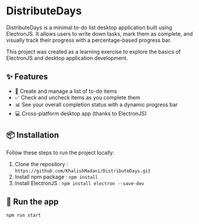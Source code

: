 # DistributeDays

DistributeDays is a minimal to-do list desktop application built using ElectronJS. It allows users to write down tasks, mark them as complete, and visually track their progress with a percentage-based progress bar.

This project was created as a learning exercise to explore the basics of ElectronJS and desktop application development.

## ✨ Features

- 📝 Create and manage a list of to-do items
- ✅ Check and uncheck items as you complete them
- 📊 See your overall completion status with a dynamic progress bar
- 💻 Cross-platform desktop app (thanks to ElectronJS)

## 📦 Installation

Follow these steps to run the project locally:
1. Clone the repository : ```https://github.com/KhalishMadani/DistributeDays.git```
2. Install npm package : ```npm install```
3. Install ElectronJS : ```npm install electron --save-dev```

## 🚀 Run the app
``` npm run start ```